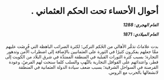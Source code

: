 <h1 dir="rtl">أحوال الأحساء تحت الحكم العثماني .</h1>

<h5 dir="rtl">العام الهجري:  1288

العام الميلادي: 1871

</h5>

<p dir="rtl">بدت علاماتُ تذمُّر الأهالي من الحُكم التركي؛ لكثرة الضرائب الباهظة التي فُرِضَت عليهم ممَّا جعلهم يفكرون كثيرًا في الثورة على العثمانيين بالإضافة إلى اضطراب الأمن وتدهور التجارة؛ بسبب كثرة الثورات القبلية في المنطقة الممتدَّة في شرق البلاد من الكويت إلى قطر، واعتدائهم على القوافل التجارية بالنَّهبِ والسلب كلما سنحت لهم الفرصُ، وعودة القرصنة في السواحل الشرقية؛ بسبب ضعف سيادة الدولة العثمانية في المنطقة لانشغالها بالحرب مع الروس.</p></br>
